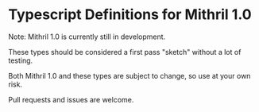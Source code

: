 # Typescript Definitions for Mithril 1.0

Note: Mithril 1.0 is currently still in development.

These types should be considered a first pass "sketch" without a lot of testing.

Both Mithril 1.0 and these types are subject to change, so use at your own risk.

Pull requests and issues are welcome.
